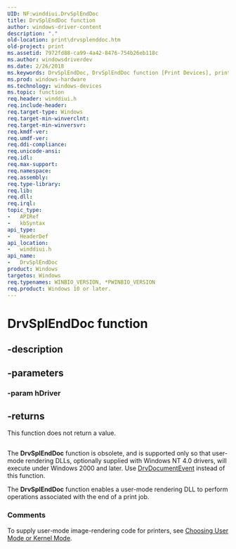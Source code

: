 ```yaml
---
UID: NF:winddiui.DrvSplEndDoc
title: DrvSplEndDoc function
author: windows-driver-content
description: "."
old-location: print\drvsplenddoc.htm
old-project: print
ms.assetid: 7972fd88-ca99-4a42-8476-754b26eb118c
ms.author: windowsdriverdev
ms.date: 2/26/2018
ms.keywords: DrvSplEndDoc, DrvSplEndDoc function [Print Devices], print.drvsplenddoc, print_interface-graphics_13e407aa-2d2a-4ec5-b3ab-bcb6fa745039.xml, winddiui/DrvSplEndDoc
ms.prod: windows-hardware
ms.technology: windows-devices
ms.topic: function
req.header: winddiui.h
req.include-header: 
req.target-type: Windows
req.target-min-winverclnt: 
req.target-min-winversvr: 
req.kmdf-ver: 
req.umdf-ver: 
req.ddi-compliance: 
req.unicode-ansi: 
req.idl: 
req.max-support: 
req.namespace: 
req.assembly: 
req.type-library: 
req.lib: 
req.dll: 
req.irql: 
topic_type:
-	APIRef
-	kbSyntax
api_type:
-	HeaderDef
api_location:
-	winddiui.h
api_name:
-	DrvSplEndDoc
product: Windows
targetos: Windows
req.typenames: WINBIO_VERSION, *PWINBIO_VERSION
req.product: Windows 10 or later.
---
```


# DrvSplEndDoc function


## -description





## -parameters




### -param hDriver


## -returns



This function does not return a value.

<h2><a id="ddk_drvsplenddoc_gg"></a><a id="DDK_DRVSPLENDDOC_GG"></a></h2>
The <b>DrvSplEndDoc</b> function is obsolete, and is supported only so that user-mode rendering DLLs, optionally supplied with Windows NT 4.0 drivers, will execute under Windows 2000 and later. Use <a href="https://msdn.microsoft.com/library/windows/hardware/ff548544">DrvDocumentEvent</a> instead of this function.

The <b>DrvSplEndDoc</b> function enables a user-mode rendering DLL to perform operations associated with the end of a print job.

<h3><a id="comments"></a><a id="COMMENTS"></a>Comments</h3>
To supply user-mode image-rendering code for printers, see <a href="https://msdn.microsoft.com/1e63d01e-8cf2-488a-89e8-d4a3ff5cfe19">Choosing User Mode or Kernel Mode</a>.



